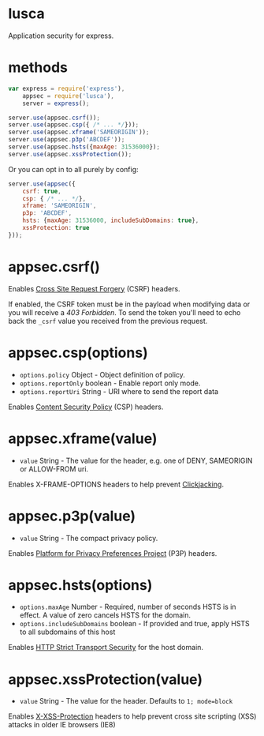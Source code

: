 # lusca

Application security for express.

# methods

```js
var express = require('express'),
	appsec = require('lusca'),
	server = express();

server.use(appsec.csrf());
server.use(appsec.csp({ /* ... */}));
server.use(appsec.xframe('SAMEORIGIN'));
server.use(appsec.p3p('ABCDEF'));
server.use(appsec.hsts({maxAge: 31536000});
server.use(appsec.xssProtection());
```

Or you can opt in to all purely by config:

```js
server.use(appsec({
    csrf: true,
    csp: { /* ... */},
    xframe: 'SAMEORIGIN',
    p3p: 'ABCDEF',
    hsts: {maxAge: 31536000, includeSubDomains: true},
    xssProtection: true
}));
```

# appsec.csrf()

Enables [Cross Site Request Forgery](https://www.owasp.org/index.php/Cross-Site_Request_Forgery_\(CSRF\)) (CSRF) headers.

If enabled, the CSRF token must be in the payload when modifying data or you will receive a *403 Forbidden*. To send the token you'll need to echo back the `_csrf` value you received from the previous request.


# appsec.csp(options)

* `options.policy` Object - Object definition of policy.
* `options.reportOnly` boolean - Enable report only mode.
* `options.reportUri` String - URI where to send the report data

Enables [Content Security Policy](https://www.owasp.org/index.php/Content_Security_Policy) (CSP) headers.



# appsec.xframe(value)

* `value` String - The value for the header, e.g. one of DENY, SAMEORIGIN or ALLOW-FROM uri.

Enables X-FRAME-OPTIONS headers to help prevent [Clickjacking](https://www.owasp.org/index.php/Clickjacking).



# appsec.p3p(value)

* `value` String - The compact privacy policy.

Enables [Platform for Privacy Preferences Project](http://support.microsoft.com/kb/290333) (P3P) headers.



# appsec.hsts(options)

* `options.maxAge` Number - Required, number of seconds HSTS is in effect. A value of zero cancels HSTS for the domain.
* `options.includeSubDomains` boolean - If provided and true, apply HSTS to all subdomains of this host

Enables [HTTP Strict Transport Security](https://www.owasp.org/index.php/HTTP_Strict_Transport_Security) for the host domain.



# appsec.xssProtection(value)

* `value` String - The value for the header.  Defaults to `1; mode=block`

Enables [X-XSS-Protection](http://blogs.msdn.com/b/ie/archive/2008/07/02/ie8-security-part-iv-the-xss-filter.aspx) headers to help prevent cross site scripting (XSS) attacks in older IE browsers (IE8)

